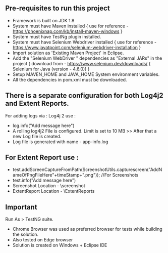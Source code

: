 Pre-requisites to run this project
-----------------------------------
 - Framework is built on JDK 1.8
 - System must have Maven installed { use for reference - https://phoenixnap.com/kb/install-maven-windows }
 - System must have TestNg plugin installed.
 - System must have Selenium Webdriver installed { use for reference -https://www.javatpoint.com/selenium-webdriver-installation }
 - Import solution as 'Existing Maven Project' in Eclipse.
 - Add the "Selenium WebDriver " dependencies as "External JARs" in the project
( download from - https://www.selenium.dev/downloads/ { Selenium for Java (version - 4.6.0)) }
- Setup MAVEN_HOME and JAVA_HOME System environment variables.
- All the dependencies in pom.xml must be downloaded.


There is a separate configuration for  both Log4j2 and Extent Reports.
-------------------------------------------------------------------------------------------
For adding logs via : Log4j 2 use : 			
 - log.info("Add message here")
 - A rolling log4j2 File is configured. Limit is set to 10 MB >> After that a new Log file is created.
 - Log file is generated with name - app-info.log

For Extent Report use : 
------------------------
 - test.addScreenCaptureFromPath(ScreenshotUtils.capturescreen("AddNameOfPngFileHere"+timeStamp+".png")); //For Screenshots
 - test.info("Add message here")
 - Screenshot Location - \screenshot
 - ExtentReport Location - \ExtentReports



Important
----------
Run As > TestNG suite.

- Chrome Browser was used as preferred browser for tests while building the solution.
- Also tested on Edge browser
- Solution is created on Windows + Eclipse IDE 


